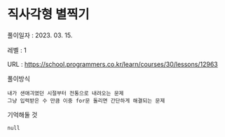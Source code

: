 # 직사각형 별찍기
풀이일자 : 2023. 03. 15.  
    
레벨 : 1    

URL : https://school.programmers.co.kr/learn/courses/30/lessons/12963  
    
풀이방식    

    내가 샌애긔였던 시절부터 전통으로 내려오는 문제
    그냥 입력받은 수 만큼 이중 for문 돌리면 간단하게 해결되는 문제

기억해둘 것  
    
    null
